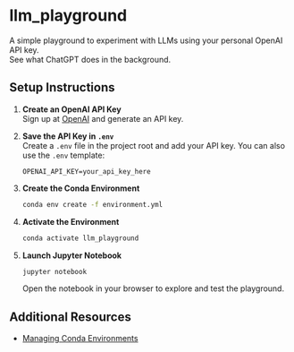 # llm_playground

A simple playground to experiment with LLMs using your personal OpenAI API key.  
See what ChatGPT does in the background.

## Setup Instructions

1. **Create an OpenAI API Key**  
    Sign up at [OpenAI](https://platform.openai.com/account/api-keys) and generate an API key.

2. **Save the API Key in `.env`**  
    Create a `.env` file in the project root and add your API key. You can also use the `.env` template:
    ```
    OPENAI_API_KEY=your_api_key_here
    ```

3. **Create the Conda Environment**
    ```bash
    conda env create -f environment.yml
    ```

4. **Activate the Environment**
    ```bash
    conda activate llm_playground
    ```

5. **Launch Jupyter Notebook**
    ```bash
    jupyter notebook
    ```
    Open the notebook in your browser to explore and test the playground.

## Additional Resources

- [Managing Conda Environments](https://docs.conda.io/projects/conda/en/latest/user-guide/tasks/manage-environments.html)